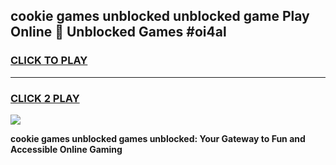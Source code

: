 
## cookie games unblocked unblocked game Play Online 👋 Unblocked Games #oi4al
<h3>
<a href="https://premium.freeplayer.one?title=cookie_games_unblocked&ref=21F">CLICK TO PLAY</a></h3>
<hr>

<h3>
<a href="https://premium.freeplayer.one?title=cookie_games_unblocked&ref=21F">CLICK 2 PLAY</a>
  
</h3>

<a href="https://premium.freeplayer.one?title=cookie_games_unblocked&ref=21F/"><img src="https://clearcache.store/games.png"></a>


**cookie games unblocked games unblocked: Your Gateway to Fun and Accessible Online Gaming**
